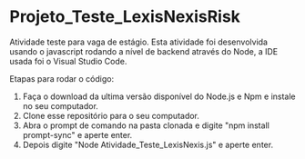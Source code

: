 # Projeto_Teste_LexisNexisRisk
Atividade teste para vaga de estágio. Esta atividade foi desenvolvida usando o javascript rodando a nível de backend através do Node, a IDE usada foi o Visual Studio Code.

Etapas para rodar o código:

1. Faça o download da ultima versão disponível do Node.js e Npm e instale no seu computador.
2. Clone esse repositório para o seu computador.
3. Abra o prompt de comando na pasta clonada e digite "npm install prompt-sync" e aperte enter.
4. Depois digite "Node Atividade_Teste_LexisNexis.js" e aperte enter.
